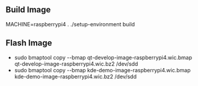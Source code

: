 ## Build Image

MACHINE=raspberrypi4 . ./setup-environment build

## Flash Image
* sudo bmaptool copy --bmap qt-develop-image-raspberrypi4.wic.bmap qt-develop-image-raspberrypi4.wic.bz2 /dev/sdd
* sudo bmaptool copy --bmap kde-demo-image-raspberrypi4.wic.bmap kde-demo-image-raspberrypi4.wic.bz2 /dev/sdd
